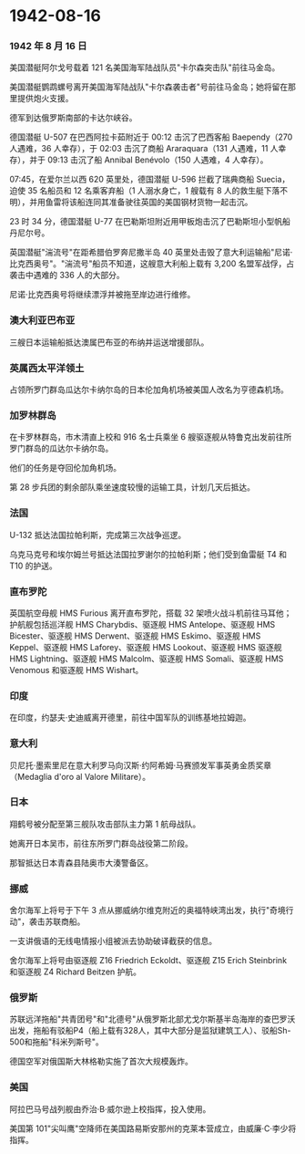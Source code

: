 # 1942-08-16

### 1942 年 8 月 16 日

美国潜艇阿尔戈号载着 121 名美国海军陆战队员"卡尔森突击队"前往马金岛。

美国潜艇鹦鹉螺号离开美国海军陆战队"卡尔森袭击者"号前往马金岛；她将留在那里提供炮火支援。

德军到达俄罗斯南部的卡达尔峡谷。

德国潜艇 U-507 在巴西阿拉卡茹附近于 00:12 击沉了巴西客船 Baependy（270
人遇难，36 人幸存），于 02:03 击沉了商船 Araraquara（131 人遇难，11
人幸存），并于 09:13 击沉了船 Annibal Benévolo（150 人遇难，4 人幸存）。

07:45，在爱尔兰以西 620 英里处，德国潜艇 U-596 拦截了瑞典商船
Suecia，迫使 35 名船员和 12 名乘客弃船（1 人溺水身亡，1 艘载有 8
人的救生艇下落不明），并用鱼雷将该船连同其准备驶往英国的美国钢材货物一起击沉。

23 时 34 分，德国潜艇 U-77
在巴勒斯坦附近用甲板炮击沉了巴勒斯坦小型帆船丹尼尔号。

英国潜艇"湍流号"在距希腊伯罗奔尼撒半岛 40
英里处击毁了意大利运输船"尼诺·比克西奥号"。"湍流号"船员不知道，这艘意大利船上载有
3,200 名盟军战俘，占袭击中遇难的 336 人的大部分。

尼诺·比克西奥号将继续漂浮并被拖至岸边进行维修。

### 澳大利亚巴布亚

三艘日本运输船抵达澳属巴布亚的布纳并运送增援部队。

### 英属西太平洋领土

占领所罗门群岛瓜达尔卡纳尔岛的日本伦加角机场被美国人改名为亨德森机场。

### 加罗林群岛

在卡罗林群岛，市木清直上校和 916 名士兵乘坐 6
艘驱逐舰从特鲁克出发前往所罗门群岛的瓜达尔卡纳尔岛。

他们的任务是夺回伦加角机场。

第 28 步兵团的剩余部队乘坐速度较慢的运输工具，计划几天后抵达。

### 法国

U-132 抵达法国拉帕利斯，完成第三次战争巡逻。

乌克马克号和埃尔姆兰号抵达法国拉罗谢尔的拉帕利斯；他们受到鱼雷艇 T4 和
T10 的护送。

### 直布罗陀

英国航空母舰 HMS Furious 离开直布罗陀，搭载 32
架喷火战斗机前往马耳他；护航舰包括巡洋舰 HMS Charybdis、驱逐舰 HMS
Antelope、驱逐舰 HMS Bicester、驱逐舰 HMS Derwent、驱逐舰 HMS
Eskimo、驱逐舰 HMS Keppel、驱逐舰 HMS Laforey、驱逐舰 HMS
Lookout、驱逐舰 HMS 驱逐舰 HMS Lightning、驱逐舰 HMS Malcolm、驱逐舰 HMS
Somali、驱逐舰 HMS Venomous 和驱逐舰 HMS Wishart。

### 印度

在印度，约瑟夫·史迪威离开德里，前往中国军队的训练基地拉姆迦。

### 意大利

贝尼托·墨索里尼在意大利罗马向汉斯·约阿希姆·马赛颁发军事英勇金质奖章（Medaglia
d\'oro al Valore Militare）。

### 日本

翔鹤号被分配至第三舰队攻击部队主力第 1 航母战队。

她离开日本吴市，前往东所罗门群岛战役第二阶段。

那智抵达日本青森县陆奥市大湊警备区。

### 挪威

舍尔海军上将号于下午 3
点从挪威纳尔维克附近的奥福特峡湾出发，执行"奇境行动"，袭击苏联商船。

一支讲俄语的无线电情报小组被派去协助破译截获的信息。

舍尔海军上将号由驱逐舰 Z16 Friedrich Eckoldt、驱逐舰 Z15 Erich
Steinbrink 和驱逐舰 Z4 Richard Beitzen 护航。

### 俄罗斯

苏联远洋拖船"共青团号"和"北德号"从俄罗斯北部尤戈尔斯基半岛海岸的查巴罗沃出发，拖船有驳船P4（船上载有328人，其中大部分是监狱建筑工人）、驳船Sh-500和拖船"科米列斯号"。

德国空军对俄国斯大林格勒实施了首次大规模轰炸。

### 美国

阿拉巴马号战列舰由乔治·B·威尔逊上校指挥，投入使用。

美国第
101"尖叫鹰"空降师在美国路易斯安那州的克莱本营成立，由威廉·C·李少将指挥。